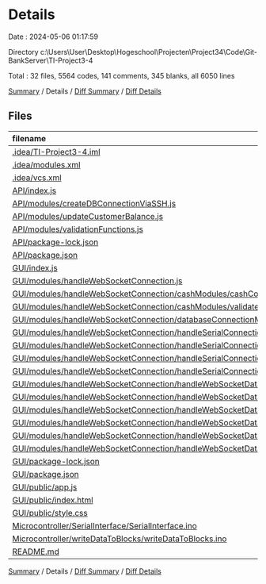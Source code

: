 # Details

Date : 2024-05-06 01:17:59

Directory c:\\Users\\User\\Desktop\\Hogeschool\\Projecten\\Project34\\Code\\Git-BankServer\\TI-Project3-4

Total : 32 files,  5564 codes, 141 comments, 345 blanks, all 6050 lines

[Summary](results.md) / Details / [Diff Summary](diff.md) / [Diff Details](diff-details.md)

## Files
| filename | language | code | comment | blank | total |
| :--- | :--- | ---: | ---: | ---: | ---: |
| [.idea/TI-Project3-4.iml](/.idea/TI-Project3-4.iml) | XML | 8 | 0 | 0 | 8 |
| [.idea/modules.xml](/.idea/modules.xml) | XML | 8 | 0 | 0 | 8 |
| [.idea/vcs.xml](/.idea/vcs.xml) | XML | 6 | 0 | 0 | 6 |
| [API/index.js](/API/index.js) | JavaScript | 103 | 9 | 25 | 137 |
| [API/modules/createDBConnectionViaSSH.js](/API/modules/createDBConnectionViaSSH.js) | JavaScript | 32 | 2 | 7 | 41 |
| [API/modules/updateCustomerBalance.js](/API/modules/updateCustomerBalance.js) | JavaScript | 4 | 0 | 2 | 6 |
| [API/modules/validationFunctions.js](/API/modules/validationFunctions.js) | JavaScript | 52 | 1 | 10 | 63 |
| [API/package-lock.json](/API/package-lock.json) | JSON | 899 | 0 | 1 | 900 |
| [API/package.json](/API/package.json) | JSON | 19 | 0 | 1 | 20 |
| [GUI/index.js](/GUI/index.js) | JavaScript | 12 | 4 | 5 | 21 |
| [GUI/modules/handleWebSocketConnection.js](/GUI/modules/handleWebSocketConnection.js) | JavaScript | 59 | 12 | 19 | 90 |
| [GUI/modules/handleWebSocketConnection/cashModules/cashCombination.js](/GUI/modules/handleWebSocketConnection/cashModules/cashCombination.js) | JavaScript | 84 | 6 | 18 | 108 |
| [GUI/modules/handleWebSocketConnection/cashModules/validateIncomingAmount.js](/GUI/modules/handleWebSocketConnection/cashModules/validateIncomingAmount.js) | JavaScript | 47 | 3 | 6 | 56 |
| [GUI/modules/handleWebSocketConnection/databaseConnectionModule/createDBConnectionViaSSH.js](/GUI/modules/handleWebSocketConnection/databaseConnectionModule/createDBConnectionViaSSH.js) | JavaScript | 32 | 2 | 7 | 41 |
| [GUI/modules/handleWebSocketConnection/handleSerialConnection.js](/GUI/modules/handleWebSocketConnection/handleSerialConnection.js) | JavaScript | 52 | 4 | 11 | 67 |
| [GUI/modules/handleWebSocketConnection/handleSerialConnection/handleGeldOpnemen.js](/GUI/modules/handleWebSocketConnection/handleSerialConnection/handleGeldOpnemen.js) | JavaScript | 28 | 1 | 3 | 32 |
| [GUI/modules/handleWebSocketConnection/handleSerialConnection/handleIncomingUID.js](/GUI/modules/handleWebSocketConnection/handleSerialConnection/handleIncomingUID.js) | JavaScript | 59 | 4 | 5 | 68 |
| [GUI/modules/handleWebSocketConnection/handleSerialConnection/handlePincodeData.js](/GUI/modules/handleWebSocketConnection/handleSerialConnection/handlePincodeData.js) | JavaScript | 144 | 5 | 25 | 174 |
| [GUI/modules/handleWebSocketConnection/handleWebSocketData.js](/GUI/modules/handleWebSocketConnection/handleWebSocketData.js) | JavaScript | 43 | 2 | 2 | 47 |
| [GUI/modules/handleWebSocketConnection/handleWebSocketData/handleGeldOpnemen.js](/GUI/modules/handleWebSocketConnection/handleWebSocketData/handleGeldOpnemen.js) | JavaScript | 84 | 6 | 20 | 110 |
| [GUI/modules/handleWebSocketConnection/handleWebSocketData/handleReceipt.js](/GUI/modules/handleWebSocketConnection/handleWebSocketData/handleReceipt.js) | JavaScript | 53 | 1 | 9 | 63 |
| [GUI/modules/handleWebSocketConnection/handleWebSocketData/handleSnelpinnen.js](/GUI/modules/handleWebSocketConnection/handleWebSocketData/handleSnelpinnen.js) | JavaScript | 35 | 1 | 6 | 42 |
| [GUI/modules/handleWebSocketConnection/handleWebSocketData/handleUitloggen.js](/GUI/modules/handleWebSocketConnection/handleWebSocketData/handleUitloggen.js) | JavaScript | 45 | 0 | 9 | 54 |
| [GUI/modules/handleWebSocketConnection/handleWebSocketData/handleUserData.js](/GUI/modules/handleWebSocketConnection/handleWebSocketData/handleUserData.js) | JavaScript | 50 | 0 | 6 | 56 |
| [GUI/package-lock.json](/GUI/package-lock.json) | JSON | 2,225 | 0 | 1 | 2,226 |
| [GUI/package.json](/GUI/package.json) | JSON | 23 | 0 | 1 | 24 |
| [GUI/public/app.js](/GUI/public/app.js) | JavaScript | 439 | 4 | 59 | 502 |
| [GUI/public/index.html](/GUI/public/index.html) | HTML | 197 | 23 | 3 | 223 |
| [GUI/public/style.css](/GUI/public/style.css) | CSS | 412 | 0 | 1 | 413 |
| [Microcontroller/SerialInterface/SerialInterface.ino](/Microcontroller/SerialInterface/SerialInterface.ino) | C++ | 198 | 21 | 58 | 277 |
| [Microcontroller/writeDataToBlocks/writeDataToBlocks.ino](/Microcontroller/writeDataToBlocks/writeDataToBlocks.ino) | C++ | 110 | 30 | 21 | 161 |
| [README.md](/README.md) | Markdown | 2 | 0 | 4 | 6 |

[Summary](results.md) / Details / [Diff Summary](diff.md) / [Diff Details](diff-details.md)